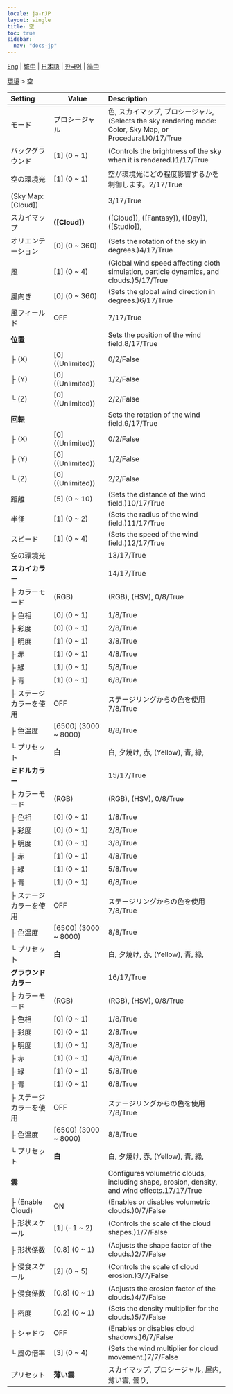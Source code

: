 ```yaml
---
locale: ja-rJP
layout: single
title: 空
toc: true
sidebar:
  nav: "docs-jp"
---
```

[Eng](/dancexr/menu/2025.4/scene/sky) | [繁中](/tw/dancexr/menu/2025.4/scene/sky) | [日本語](/jp/dancexr/menu/2025.4/scene/sky) | [한국어](/kr/dancexr/menu/2025.4/scene/sky) | [简中](/zh/dancexr/menu/2025.4/scene/sky)

[環境](../menu#環境) > 空



| Setting | Value | Description |
| :--- | --- | :--- |
| モード | プロシージャル | 色, スカイマップ, プロシージャル, <br/>(Selects the sky rendering mode: Color, Sky Map, or Procedural.)0/17/True
| バックグラウンド | [1] (0 ~ 1) | (Controls the brightness of the sky when it is rendered.)1/17/True
| 空の環境光 | [1] (0 ~ 1) | 空が環境光にどの程度影響するかを制御します。2/17/True
| (Sky Map: [Cloud]) || 3/17/True
| スカイマップ | **([Cloud])** | ([Cloud]), ([Fantasy]), ([Day]), ([Studio]),  |
| オリエンテーション | [0] (0 ~ 360) | (Sets the rotation of the sky in degrees.)4/17/True
| 風 | [1] (0 ~ 4) | (Global wind speed affecting cloth simulation, particle dynamics, and clouds.)5/17/True
| 風向き | [0] (0 ~ 360) | (Sets the global wind direction in degrees.)6/17/True
| 風フィールド | OFF | 7/17/True
| **位置** | | Sets the position of the wind field.8/17/True
| ├ (X) | [0] ((Unlimited)) | 0/2/False
| ├ (Y) | [0] ((Unlimited)) | 1/2/False
| └ (Z) | [0] ((Unlimited)) | 2/2/False
| **回転** | | Sets the rotation of the wind field.9/17/True
| ├ (X) | [0] ((Unlimited)) | 0/2/False
| ├ (Y) | [0] ((Unlimited)) | 1/2/False
| └ (Z) | [0] ((Unlimited)) | 2/2/False
| 距離 | [5] (0 ~ 10) | (Sets the distance of the wind field.)10/17/True
| 半径 | [1] (0 ~ 2) | (Sets the radius of the wind field.)11/17/True
| スピード | [1] (0 ~ 4) | (Sets the speed of the wind field.)12/17/True
| 空の環境光 || 13/17/True
| **スカイカラー** | | 14/17/True
| ├ カラーモード | (RGB) | (RGB), (HSV), 0/8/True
| ├ 色相 | [0] (0 ~ 1) | 1/8/True
| ├ 彩度 | [0] (0 ~ 1) | 2/8/True
| ├ 明度 | [1] (0 ~ 1) | 3/8/True
| ├ 赤 | [1] (0 ~ 1) | 4/8/True
| ├ 緑 | [1] (0 ~ 1) | 5/8/True
| ├ 青 | [1] (0 ~ 1) | 6/8/True
| ├ ステージカラーを使用 | OFF | ステージリングからの色を使用7/8/True
| ├ 色温度 | [6500] (3000 ~ 8000) | 8/8/True
| └ プリセット | **白** | 白, 夕焼け, 赤, (Yellow), 青, 緑,  |
| **ミドルカラー** | | 15/17/True
| ├ カラーモード | (RGB) | (RGB), (HSV), 0/8/True
| ├ 色相 | [0] (0 ~ 1) | 1/8/True
| ├ 彩度 | [0] (0 ~ 1) | 2/8/True
| ├ 明度 | [1] (0 ~ 1) | 3/8/True
| ├ 赤 | [1] (0 ~ 1) | 4/8/True
| ├ 緑 | [1] (0 ~ 1) | 5/8/True
| ├ 青 | [1] (0 ~ 1) | 6/8/True
| ├ ステージカラーを使用 | OFF | ステージリングからの色を使用7/8/True
| ├ 色温度 | [6500] (3000 ~ 8000) | 8/8/True
| └ プリセット | **白** | 白, 夕焼け, 赤, (Yellow), 青, 緑,  |
| **グラウンドカラー** | | 16/17/True
| ├ カラーモード | (RGB) | (RGB), (HSV), 0/8/True
| ├ 色相 | [0] (0 ~ 1) | 1/8/True
| ├ 彩度 | [0] (0 ~ 1) | 2/8/True
| ├ 明度 | [1] (0 ~ 1) | 3/8/True
| ├ 赤 | [1] (0 ~ 1) | 4/8/True
| ├ 緑 | [1] (0 ~ 1) | 5/8/True
| ├ 青 | [1] (0 ~ 1) | 6/8/True
| ├ ステージカラーを使用 | OFF | ステージリングからの色を使用7/8/True
| ├ 色温度 | [6500] (3000 ~ 8000) | 8/8/True
| └ プリセット | **白** | 白, 夕焼け, 赤, (Yellow), 青, 緑,  |
| **雲** | | Configures volumetric clouds, including shape, erosion, density, and wind effects.17/17/True
| ├ (Enable Cloud) | ON | (Enables or disables volumetric clouds.)0/7/False
| ├ 形状スケール | [1] (-1 ~ 2) | (Controls the scale of the cloud shapes.)1/7/False
| ├ 形状係数 | [0.8] (0 ~ 1) | (Adjusts the shape factor of the clouds.)2/7/False
| ├ 侵食スケール | [2] (0 ~ 5) | (Controls the scale of cloud erosion.)3/7/False
| ├ 侵食係数 | [0.8] (0 ~ 1) | (Adjusts the erosion factor of the clouds.)4/7/False
| ├ 密度 | [0.2] (0 ~ 1) | (Sets the density multiplier for the clouds.)5/7/False
| ├ シャドウ | OFF | (Enables or disables cloud shadows.)6/7/False
| └ 風の倍率 | [3] (0 ~ 4) | (Sets the wind multiplier for cloud movement.)7/7/False
| プリセット | **薄い雲** | スカイマップ, プロシージャル, 屋内, 薄い雲, 曇り,  |
